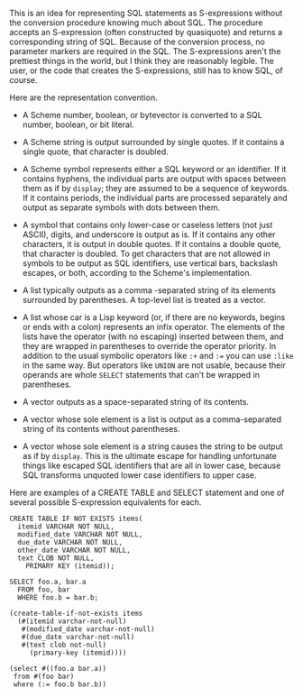 This is an idea for representing SQL statements as S-expressions
without the conversion procedure knowing much about SQL.
The procedure accepts an S-expression (often constructed by quasiquote) and returns a corresponding
string of SQL.  Because of the conversion process, no parameter markers are required in the SQL.
The S-expressions aren't the prettiest things in the world, but I think they are reasonably legible.
The user, or the code that creates the S-expressions, still has to know SQL, of course.

Here are the representation convention.

  * A Scheme number, boolean, or bytevector is converted to a SQL number, boolean, or bit literal.
  
  * A Scheme string is output surrounded by single quotes.  If it contains a single quote,
    that character is doubled.

  * A Scheme symbol represents either a SQL keyword or an identifier.
    If it contains hyphens, the individual parts are
    output with spaces between them as if by `display`;
    they are assumed to be a sequence of keywords.
    If it contains periods, the individual parts are processed separately
    and output as separate symbols with dots between them.
    
  * A symbol that contains only lower-case or caseless letters (not just ASCII), digits,
    and underscore is output as is.  If it contains any other characters, it is output in double quotes.
    If it contains a double quote, that character is doubled.
    To get characters that are not allowed in symbols to be output as SQL identifiers,
    use vertical bars, backslash escapes, or both, according to the Scheme's implementation.

  * A list typically outputs as a comma -separated string of its elements surrounded by parentheses.
    A top-level list is treated as a vector.
    
  * A list whose car is a Lisp keyword (or, if there are no keywords, begins or ends with a colon)
    represents an infix operator.
    The elements of the lists have the operator (with no escaping) inserted between them,
    and they are wrapped in parentheses to override the operator priority.
    In addition to the usual symbolic operators like `:+` and `:=` you can use `:like`
    in the same way.  But operators like `UNION` are not usable, because their operands
    are whole `SELECT` statements that can't be wrapped in parentheses.
    
  * A vector outputs as a space-separated string of its contents.
  
  * A vector whose sole element is a list is output as a comma-separated string of its contents
    without parentheses.
    
  * A vector whose sole element is a string causes the string to be output as if by `display`.
    This is the ultimate escape for handling unfortunate things like escaped SQL identifiers that are
    all in lower case, because SQL transforms unquoted lower case identifiers to upper case.
    
Here are examples of a CREATE TABLE and SELECT statement
and one of several possible S-expression equivalents for each.  

```
CREATE TABLE IF NOT EXISTS items(
  itemid VARCHAR NOT NULL,
  modified_date VARCHAR NOT NULL,
  due_date VARCHAR NOT NULL,
  other_date VARCHAR NOT NULL,
  text CLOB NOT NULL,
    PRIMARY KEY (itemid));
    
SELECT foo.a, bar.a
  FROM foo, bar
  WHERE foo.b = bar.b;

(create-table-if-not-exists items
  (#(itemid varchar-not-null)
   #(modified_date varchar-not-null)
   #(due_date varchar-not-null)
   #(text clob not-null)
     (primary-key (itemid))))
     
(select #((foo.a bar.a))
 from #(foo bar)
 where (:= foo.b bar.b))
```

    